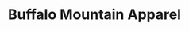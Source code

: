 ---
title: "Buffalo Mountain Apparel"
url: /breckenridge/buffalo-mountain-apparel/
shop: clothes
---